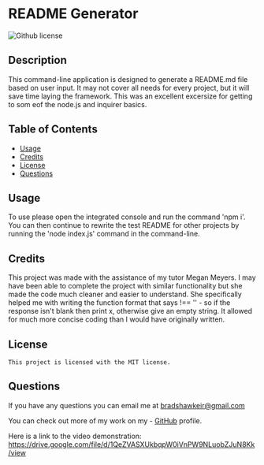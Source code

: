 
  # README Generator
   ![Github license](https://img.shields.io/badge/license-MIT-blue.svg)

  ## Description

  This command-line application is designed to generate a README.md file based on user input. It may not cover all needs for every project, but it will save time laying the framework. This was an excellent excersize for getting to som eof the node.js and inquirer basics.

  ## Table of Contents
      
  - [Usage](#usage)
  - [Credits](#credits)
  - [License](#license)
  - [Questions](#questions)

  ## Usage

  To use please open the integrated console and run the command 'npm i'. You can then continue to rewrite the test README for other projects by running the 'node index.js' command in the command-line.

  ## Credits

  This project was made with the assistance of my tutor Megan Meyers. I may have been able to complete the project with similar functionality but she made the code much cleaner and easier to understand. She specifically helped me with writing the function format that says !== '' - so if the response isn't blank then print x, otherwise give an empty string. It allowed for much more concise coding than I would have originally written.

  ## License

    This project is licensed with the MIT license.

  ## Questions

  If you have any questions you can email me at bradshawkeir@gmail.com

  You can check out more of my work on my - [GitHub](#https://github.com/KBradshaw64) profile.

  Here is a link to the video demonstration: https://drive.google.com/file/d/1QeZVASXUkbqpW0iVnPW9NLuobZJuN8Kk/view